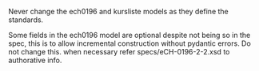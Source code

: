 Never change the ech0196 and kursliste models as they define the standards.

Some fields in the ech0196 model are optional despite not being so in
the spec, this is to allow incremental construction without pydantic
errors. Do not change this. when necessary refer specs/eCH-0196-2-2.xsd to authorative info.

